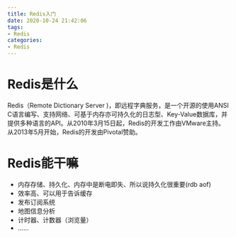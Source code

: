 ```yaml
---
title: Redis入门
date: 2020-10-24 21:42:06
tags:
- Redis
categories: 
- Redis
---
```

# Redis是什么
Redis（Remote Dictionary Server )，即远程字典服务，是一个开源的使用ANSI C语言编写、支持网络、可基于内存亦可持久化的日志型、Key-Value数据库，并提供多种语言的API。从2010年3月15日起，Redis的开发工作由VMware主持。从2013年5月开始，Redis的开发由Pivotal赞助。

# Redis能干嘛
- 内存存储、持久化、内存中是断电即失、所以说持久化很重要(rdb    aof)
- 效率高、可以用于告诉缓存
- 发布订阅系统
- 地图信息分析
- 计时器、计数器（浏览量）
- ......


